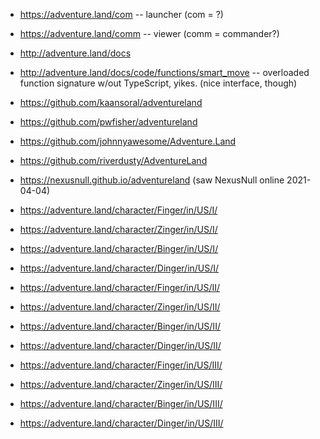 - https://adventure.land/com -- launcher (com = ?)
- https://adventure.land/comm -- viewer (comm = commander?)
- http://adventure.land/docs
- http://adventure.land/docs/code/functions/smart_move -- overloaded function signature w/out TypeScript, yikes. (nice interface, though)

- https://github.com/kaansoral/adventureland
- https://github.com/pwfisher/adventureland
- https://github.com/johnnyawesome/Adventure.Land
- https://github.com/riverdusty/AdventureLand
- https://nexusnull.github.io/adventureland (saw NexusNull online 2021-04-04)

- https://adventure.land/character/Finger/in/US/I/
- https://adventure.land/character/Zinger/in/US/I/
- https://adventure.land/character/Binger/in/US/I/
- https://adventure.land/character/Dinger/in/US/I/

- https://adventure.land/character/Finger/in/US/II/
- https://adventure.land/character/Zinger/in/US/II/
- https://adventure.land/character/Binger/in/US/II/
- https://adventure.land/character/Dinger/in/US/II/

- https://adventure.land/character/Finger/in/US/III/
- https://adventure.land/character/Zinger/in/US/III/
- https://adventure.land/character/Binger/in/US/III/
- https://adventure.land/character/Dinger/in/US/III/
